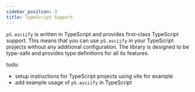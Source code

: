 ```yaml
---
sidebar_position: 3
title: TypeScript Support
---
```


`p5.asciify` is written in TypeScript and provides first-class TypeScript support. This means that you can use `p5.asciify` in your TypeScript projects without any additional configuration. The library is designed to be type-safe and provides type definitions for all its features.

todo:
- setup instructions for TypeScript projects using vite for example
- add example usage of `p5.asciify` in TypeScript